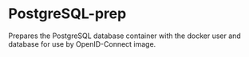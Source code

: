 PostgreSQL-prep
===============

Prepares the PostgreSQL database container with the docker user and database for use by OpenID-Connect image.
